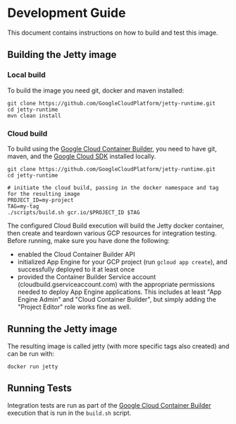 # Development Guide

This document contains instructions on how to build and test this image.

## Building the Jetty image

### Local build
To build the image you need git, docker and maven installed:
```console
git clone https://github.com/GoogleCloudPlatform/jetty-runtime.git
cd jetty-runtime
mvn clean install
```

### Cloud build
To build using the [Google Cloud Container Builder](https://cloud.google.com/container-builder/docs/overview), you need to have git, maven, and the [Google Cloud SDK](https://cloud.google.com/sdk/) installed locally.
```console
git clone https://github.com/GoogleCloudPlatform/jetty-runtime.git
cd jetty-runtime

# initiate the cloud build, passing in the docker namespace and tag for the resulting image
PROJECT_ID=my-project
TAG=my-tag
./scripts/build.sh gcr.io/$PROJECT_ID $TAG
```
The configured Cloud Build execution will build the Jetty docker container, then create and teardown various GCP resources for 
integration testing. Before running, make sure you have done the following:
 * enabled the Cloud Container Builder API
 * initialized App Engine for your GCP project (run `gcloud app create`), and successfully deployed to it at least once
 * provided the Container Builder Service account (cloudbuild.gserviceaccount.com) with the appropriate permissions needed to deploy App Engine applications. This includes at least "App Engine Admin" and "Cloud Container Builder", but simply adding the "Project Editor" role works fine as well.

## Running the Jetty image
The resulting image is called jetty (with more specific tags also created)
and can be run with:
```console
docker run jetty
```

## Running Tests
Integration tests are run as part of the [Google Cloud Container Builder](https://cloud.google.com/container-builder/docs/overview) 
execution that is run in the `build.sh` script.


